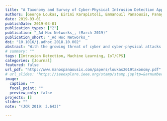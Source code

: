 ```yaml
---
title: "A Taxonomy and Survey of Cyber-Physical Intrusion Detection Approaches for Vehicles"
authors: [George Loukas, Eirini Karapistoli, Emmanouil Panaousis, Panagiotis Sarigiannidis, Anatolij Bezemskij, Tuan Vuong]
date: 2019-03-01
publishDate: 2019-03-01
publication_types: ["2"]
publication: "_Ad Hoc Networks_, (March 2019)"
publication_short: "_Ad Hoc Networks_"
doi: "10.1016/j.adhoc.2018.10.002"
abstract: "With the growing threat of cyber and cyber-physical attacks against automobiles, drones, ships, driverless pods and other vehicles, there is also a growing need for intrusion detection approaches that can facilitate defence against such threats. Vehicles tend to have limited processing resources and are energy-constrained. So, any security provision needs to abide by these limitations. At the same time, attacks against vehicles are very rare, often making knowledge-based intrusion detection systems less practical than behaviour-based ones, which is the reverse of what is seen in conventional computing systems. Furthermore, vehicle design and implementation can differ wildly between different types or different manufacturers, which can lead to intrusion detection designs that are vehicle-specific. Equally importantly, vehicles are practically defined by their ability to move, autonomously or not. Movement, as well as other physical manifestations of their operation may allow cyber security breaches to lead to physical damage, but can also be an opportunity for detection. For example, physical sensing can contribute to more accurate or more rapid intrusion detection through observation and analysis of physical manifestations of a security breach. This paper presents a classification and survey of intrusion detection systems designed and evaluated specifically on vehicles and networks of vehicles. Its aim is to help identify existing techniques that can be adopted in the industry, along with their advantages and disadvantages, as well as to identify gaps in the literature, which are attractive and highly meaningful areas of future research."
# summary: ""
tags: [Intrusion Detection, Machine Learning, IoT/CPS]
categories: [Journal]
featured: false
url_pdf: "http://www.manospanaousis.com/papers/loukas2019taxonomy.pdf"
# url_slides: "https://ieeexplore.ieee.org/stamp/stamp.jsp?tp=&arnumber=8894107"
image:
  caption: ""
  focal_point: ""
  preview_only: false
projects: []
slides: ""
note: "(JCR 2019: 3.643)"

---
```

